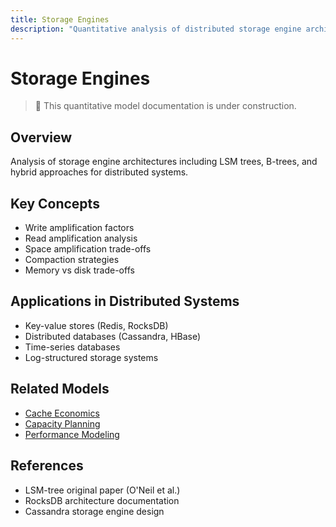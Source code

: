 ```yaml
---
title: Storage Engines
description: "Quantitative analysis of distributed storage engine architectures"
---
```


# Storage Engines

> 🚧 This quantitative model documentation is under construction.

## Overview
Analysis of storage engine architectures including LSM trees, B-trees, and hybrid approaches for distributed systems.

## Key Concepts
- Write amplification factors
- Read amplification analysis
- Space amplification trade-offs
- Compaction strategies
- Memory vs disk trade-offs

## Applications in Distributed Systems
- Key-value stores (Redis, RocksDB)
- Distributed databases (Cassandra, HBase)
- Time-series databases
- Log-structured storage systems

## Related Models
- [Cache Economics](/architects-handbook/quantitative-analysis/cache-economics/)
- [Capacity Planning](/architects-handbook/quantitative-analysis/capacity-planning/)
- [Performance Modeling](/architects-handbook/quantitative-analysis/performance-modeling/)

## References
- LSM-tree original paper (O'Neil et al.)
- RocksDB architecture documentation
- Cassandra storage engine design